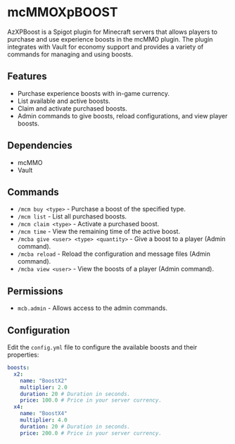 # mcMMOXpBOOST

AzXPBoost is a Spigot plugin for Minecraft servers that allows players to purchase and use experience boosts in the mcMMO plugin. The plugin integrates with Vault for economy support and provides a variety of commands for managing and using boosts.

## Features

- Purchase experience boosts with in-game currency.
- List available and active boosts.
- Claim and activate purchased boosts.
- Admin commands to give boosts, reload configurations, and view player boosts.

## Dependencies

- mcMMO
- Vault

## Commands

- `/mcm buy <type>` - Purchase a boost of the specified type.
- `/mcm list` - List all purchased boosts.
- `/mcm claim <type>` - Activate a purchased boost.
- `/mcm time` - View the remaining time of the active boost.
- `/mcba give <user> <type> <quantity>` - Give a boost to a player (Admin command).
- `/mcba reload` - Reload the configuration and message files (Admin command).
- `/mcba view <user>` - View the boosts of a player (Admin command).

## Permissions

- `mcb.admin` - Allows access to the admin commands.

## Configuration

Edit the `config.yml` file to configure the available boosts and their properties:

```yaml
boosts:
  x2:
    name: "BoostX2"
    multiplier: 2.0
    duration: 20 # Duration in seconds.
    price: 100.0 # Price in your server currency.
  x4:
    name: "BoostX4"
    multiplier: 4.0
    duration: 20 # Duration in seconds.
    price: 200.0 # Price in your server currency.
